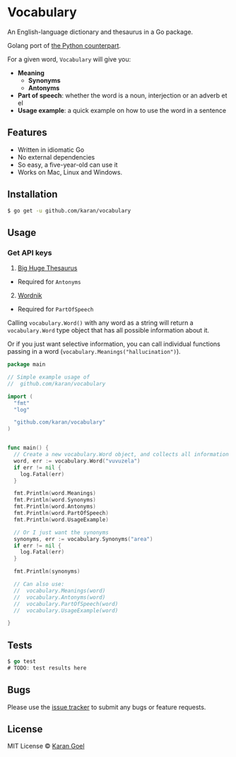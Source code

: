# Vocabulary

An English-language dictionary and thesaurus in a Go package.

Golang port of [the Python counterpart](https://github.com/prodicus/vocabulary/).

For a given word, `Vocabulary` will give you:

* **Meaning**
  * **Synonyms**
  * **Antonyms**
* **Part of speech**: whether the word is a noun, interjection or an adverb et el
* **Usage example**: a quick example on how to use the word in a sentence

## Features

* Written in idiomatic Go
* No external dependencies
* So easy, a five-year-old can use it
* Works on Mac, Linux and Windows.

## Installation

```bash
$ go get -u github.com/karan/vocabulary
```

## Usage

### Get API keys

1. [Big Huge Thesaurus](http://words.bighugelabs.com/getkey.php)
  * Required for `Antonyms`
2. [Wordnik](http://developer.wordnik.com/)
  * Required for `PartOfSpeech`

Calling `vocabulary.Word()` with any word as a string will return a `vocabulary.Word` type object that has all possible information about it.

Or if you just want selective information, you can call individual functions passing in a word (`vocabulary.Meanings("hallucination")`).

```go
package main

// Simple example usage of
//  github.com/karan/vocabulary

import (
  "fmt"
  "log"

  "github.com/karan/vocabulary"
)


func main() {
  // Create a new vocabulary.Word object, and collects all information it can.
  word, err := vocabulary.Word("vuvuzela")
  if err != nil {
    log.Fatal(err)
  }

  fmt.Println(word.Meanings)
  fmt.Println(word.Synonyms)
  fmt.Println(word.Antonyms)
  fmt.Println(word.PartOfSpeech)
  fmt.Println(word.UsageExample)

  // Or I just want the synonyms
  synonyms, err := vocabulary.Synonyms("area")
  if err != nil {
    log.Fatal(err)
  }

  fmt.Println(synonyms)

  // Can also use:
  //  vocabulary.Meanings(word)
  //  vocabulary.Antonyms(word)
  //  vocabulary.PartOfSpeech(word)
  //  vocabulary.UsageExample(word)

}
```

## Tests

```go
$ go test
# TODO: test results here
```

## Bugs

Please use the [issue tracker](https://github.com/karan/vocabulary/issues) to submit any bugs or feature requests.

## License

MIT License © [Karan Goel](https://twitter.com/karangoel)
